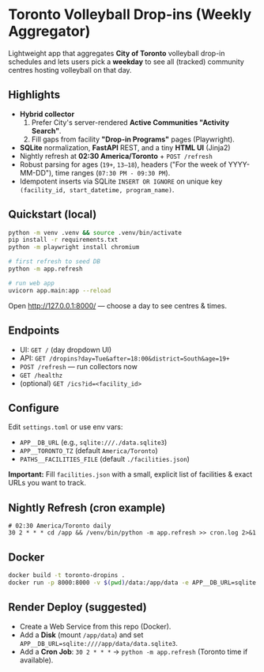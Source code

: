 # Toronto Volleyball Drop-ins (Weekly Aggregator)

Lightweight app that aggregates **City of Toronto** volleyball drop-in schedules and lets users pick a **weekday** to see all (tracked) community centres hosting volleyball on that day.

## Highlights
- **Hybrid collector**
  1. Prefer City's server-rendered **Active Communities "Activity Search"**.
  2. Fill gaps from facility **"Drop-in Programs"** pages (Playwright).
- **SQLite** normalization, **FastAPI** REST, and a tiny **HTML UI** (Jinja2)
- Nightly refresh at **02:30 America/Toronto** + `POST /refresh`
- Robust parsing for ages (`19+`, `13–18`), headers ("For the week of YYYY-MM-DD"), time ranges (`07:30 PM - 09:30 PM`).
- Idempotent inserts via SQLite `INSERT OR IGNORE` on unique key `(facility_id, start_datetime, program_name)`.

## Quickstart (local)
```bash
python -m venv .venv && source .venv/bin/activate
pip install -r requirements.txt
python -m playwright install chromium

# first refresh to seed DB
python -m app.refresh

# run web app
uvicorn app.main:app --reload
```

Open http://127.0.0.1:8000/ — choose a day to see centres & times.

## Endpoints
- UI: `GET /` (day dropdown UI)
- API: `GET /dropins?day=Tue&after=18:00&district=South&age=19+`
- `POST /refresh` — run collectors now
- `GET /healthz`
- (optional) `GET /ics?id=<facility_id>`

## Configure
Edit `settings.toml` or use env vars:
- `APP__DB_URL` (e.g., `sqlite:///./data.sqlite3`)
- `APP__TORONTO_TZ` (default `America/Toronto`)
- `PATHS__FACILITIES_FILE` (default `./facilities.json`)

**Important:** Fill `facilities.json` with a small, explicit list of facilities & exact URLs you want to track.

## Nightly Refresh (cron example)
```
# 02:30 America/Toronto daily
30 2 * * * cd /app && /venv/bin/python -m app.refresh >> cron.log 2>&1
```

## Docker
```bash
docker build -t toronto-dropins .
docker run -p 8000:8000 -v $(pwd)/data:/app/data -e APP__DB_URL=sqlite:////app/data/data.sqlite3 toronto-dropins
```

## Render Deploy (suggested)
- Create a Web Service from this repo (Docker).
- Add a **Disk** (mount `/app/data`) and set `APP__DB_URL=sqlite:////app/data/data.sqlite3`.
- Add a **Cron Job**: `30 2 * * *` → `python -m app.refresh` (Toronto time if available).


